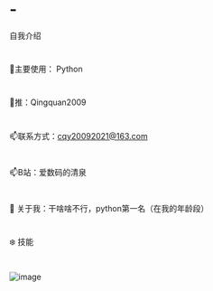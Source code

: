 # -
自我介绍
#
🔭主要使用： Python
#
🌱推：Qingquan2009
#
📫联系方式：cqy20092021@163.com
#
📫B站：爱数码的清泉
#
👯 关于我：干啥啥不行，python第一名（在我的年龄段）
#
❄️ 技能
#
![image](https://user-images.githubusercontent.com/89759931/205839780-359ce55e-1019-4206-85d6-68cf5c1eb32d.png)
#
